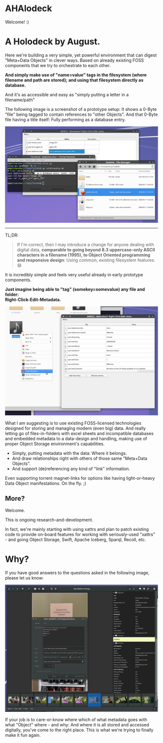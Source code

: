 # AHAlodeck

Welcome! :)


# A Holodeck by August.

Here we're building a very simple, yet powerful environment that can digest "Meta+Data Objects" in clever ways.
Based on already existing FOSS components that we try to orchestrate to each other.

**And simply make use of "name=value" tags in the filesystem (where filename and path are stored); and using that filesystem directly as database.**

And it's as accessible and easy as "simply putting a letter in a filename/path"


The following image is a screenshot of a prototype setup:
It shows a 0-Byte "file" being tagged to contain references to "other Objects".
And that 0-Byte file having a title itself: Fully performing as a database entry.


![Using xattrs (ext4) Xubuntu: out-of-the-box.](res/0byte-db_entry.png)

--------------------------------

TL;DR:

> If I'm correct, then I may introduce a change for anyone dealing with digital data, **comparable to going beyond 8.3 uppercase-only ASCII characters in a filename (1995), to Object Oriented programming and responsive design**: Using common, existing filesystem features. 😄️

It is incredibly simple and feels very useful already in early prototype components.

**Just imagine being able to "tag" (somekey=somevalue) any file and folder:  
Right-Click-Edit-Metadata.**

![Prototype Screenshot](res/pyQtThunar-rightclickedit-metadata.png)


What I am suggesting is to use existing FOSS-licensed technologies designed for storing and managing modern (even big) data. And really letting go of files-in-folders with excel sheets and incompatible databases and embedded metadata to a data-design and handling, making use of proper Object Storage environment's capabilities.

  * Simply, putting metadata with the data: Where it belongs.
  * And draw relationships right with others of those same "Meta+Data Objects".
  * And support (de)referencing any kind of "link" information.

Even supporting torrent magnet-links for options like having light-or-heavy Data Object manifestations.
On the fly. ;)



## More?

Welcome.

This is ongoing research-and-development.

In fact, we're mainly starting with using xattrs and plan to patch existing code to provide on-board features for working with seriously-used "xattrs" - and going Object Storage, Swift, Apache Iceberg, Sparql, Recoll, etc.



# Why?

If you have good answers to the questions asked in the following image, please let us know:

![`gthumb` handling image metadata.](res/gthumb_metadata_questions.png)

If your job is to care-or-know where which of what metadata goes with what "Object" where - and why: And where it is all stored and accessed digitally, you've come to the right place. This is what we're trying to finally make it fun again.


